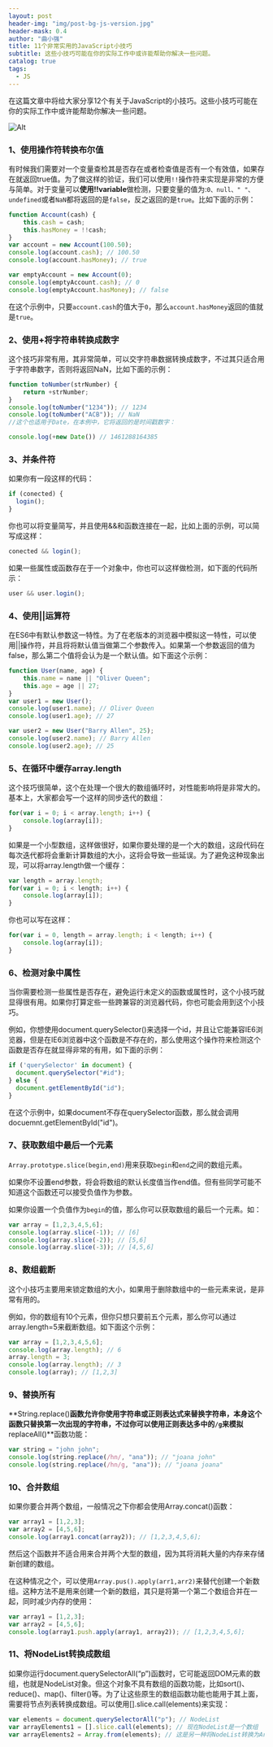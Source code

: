 ```yaml
---
layout: post
header-img: "img/post-bg-js-version.jpg"
header-mask: 0.4
author: "曲小强"
title: 11个非常实用的JavaScript小技巧
subtitle: 这些小技巧可能在你的实际工作中或许能帮助你解决一些问题。
catalog: true
tags:
  - JS
---
```


在这篇文章中将给大家分享12个有关于JavaScript的小技巧。这些小技巧可能在你的实际工作中或许能帮助你解决一些问题。

![Alt](https://github.com/quhongqiang/quhongqiang.github.io/blob/master/img/_posts/640.webp?raw=true)

### 1、使用操作符转换布尔值
有时候我们需要对一个变量查检其是否存在或者检查值是否有一个有效值，如果存在就返回true值。为了做这样的验证，我们可以使用`!!`操作符来实现是非常的方便与简单。对于变量可以**使用!!variable**做检测，只要变量的值为:`0、null、" "、undefined`或者`NaN`都将返回的是`false`，反之返回的是`true`。比如下面的示例：

```javascript
function Account(cash) {
    this.cash = cash;
    this.hasMoney = !!cash;
}
var account = new Account(100.50);
console.log(account.cash); // 100.50
console.log(account.hasMoney); // true

var emptyAccount = new Account(0);
console.log(emptyAccount.cash); // 0
console.log(emptyAccount.hasMoney); // false
```
在这个示例中，只要`account.cash`的值大于`0`，那么`account.hasMoney`返回的值就是`true`。

### 2、使用+将字符串转换成数字

这个技巧非常有用，其非常简单，可以交字符串数据转换成数字，不过其只适合用于字符串数字，否则将返回NaN，比如下面的示例：
```javascript
function toNumber(strNumber) {
    return +strNumber;
}
console.log(toNumber("1234")); // 1234
console.log(toNumber("ACB")); // NaN
//这个也适用于Date，在本例中，它将返回的是时间戳数字：

console.log(+new Date()) // 1461288164385
```


### 3、并条件符

如果你有一段这样的代码：
```javascript
if (conected) {
  login();
}
```
你也可以将变量简写，并且使用&&和函数连接在一起，比如上面的示例，可以简写成这样：
```javascript
conected && login();
```
如果一些属性或函数存在于一个对象中，你也可以这样做检测，如下面的代码所示：
```javascript
user && user.login();
```
### 4、使用||运算符
在ES6中有默认参数这一特性。为了在老版本的浏览器中模拟这一特性，可以使用||操作符，并且将将默认值当做第二个参数传入。如果第一个参数返回的值为false，那么第二个值将会认为是一个默认值。如下面这个示例：
```javascript
function User(name, age) {
    this.name = name || "Oliver Queen";
    this.age = age || 27;
}
var user1 = new User();
console.log(user1.name); // Oliver Queen
console.log(user1.age); // 27

var user2 = new User("Barry Allen", 25);
console.log(user2.name); // Barry Allen
console.log(user2.age); // 25
```
### 5、在循环中缓存array.length
这个技巧很简单，这个在处理一个很大的数组循环时，对性能影响将是非常大的。基本上，大家都会写一个这样的同步迭代的数组：
```javascript
for(var i = 0; i < array.length; i++) {
    console.log(array[i]);
}
```
如果是一个小型数组，这样做很好，如果你要处理的是一个大的数组，这段代码在每次迭代都将会重新计算数组的大小，这将会导致一些延误。为了避免这种现象出现，可以将array.length做一个缓存：
```javascript
var length = array.length;
for(var i = 0; i < length; i++) {
    console.log(array[i]);
}
```
你也可以写在这样：
```javascript
for(var i = 0, length = array.length; i < length; i++) {
    console.log(array[i]);
}
```
### 6、检测对象中属性
当你需要检测一些属性是否存在，避免运行未定义的函数或属性时，这个小技巧就显得很有用。如果你打算定些一些跨兼容的浏览器代码，你也可能会用到这个小技巧。

例如，你想使用document.querySelector()来选择一个id，并且让它能兼容IE6浏览器，但是在IE6浏览器中这个函数是不存在的，那么使用这个操作符来检测这个函数是否存在就显得非常的有用，如下面的示例：

```javascript
if ('querySelector' in document) {
  document.querySelector("#id");
} else {
  document.getElementById("id");
}
```
在这个示例中，如果document不存在querySelector函数，那么就会调用docuemnt.getElementById("id")。

### 7、获取数组中最后一个元素
`Array.prototype.slice(begin,end)`用来获取`begin`和`end`之间的数组元素。

如果你不设置end参数，将会将数组的默认长度值当作end值。但有些同学可能不知道这个函数还可以接受负值作为参数。

如果你设置一个负值作为`begin`的值，那么你可以获取数组的最后一个元素。如：

```javascript
var array = [1,2,3,4,5,6];
console.log(array.slice(-1)); // [6]
console.log(array.slice(-2)); // [5,6]
console.log(array.slice(-3)); // [4,5,6]
```
### 8、数组截断
这个小技巧主要用来锁定数组的大小，如果用于删除数组中的一些元素来说，是非常有用的。

例如，你的数组有10个元素，但你只想只要前五个元素，那么你可以通过array.length=5来截断数组。如下面这个示例：
```javascript
var array = [1,2,3,4,5,6];
console.log(array.length); // 6
array.length = 3;
console.log(array.length); // 3
console.log(array); // [1,2,3]
```

### 9、替换所有
**String.replace()**函数允许你使用字符串或正则表达式来替换字符串，本身这个函数只替换第一次出现的字符串，不过你可以使用正则表达多中的`/g`来模拟**replaceAll()**函数功能：
```javascript
var string = "john john";
console.log(string.replace(/hn/, "ana")); // "joana john"
console.log(string.replace(/hn/g, "ana")); // "joana joana"
```

### 10、合并数组
如果你要合并两个数组，一般情况之下你都会使用Array.concat()函数：
```javascript
var array1 = [1,2,3];
var array2 = [4,5,6];
console.log(array1.concat(array2)); // [1,2,3,4,5,6];
```
然后这个函数并不适合用来合并两个大型的数组，因为其将消耗大量的内存来存储新创建的数组。

在这种情况之个，可以使用`Array.pus().apply(arr1,arr2)`来替代创建一个新数组。这种方法不是用来创建一个新的数组，其只是将第一个第二个数组合并在一起，同时减少内存的使用：
```javascript
var array1 = [1,2,3];
var array2 = [4,5,6];
console.log(array1.push.apply(array1, array2)); // [1,2,3,4,5,6];
```
### 11、将NodeList转换成数组

如果你运行document.querySelectorAll(“p”)函数时，它可能返回DOM元素的数组，也就是NodeList对象。但这个对象不具有数组的函数功能，比如sort()、reduce()、map()、filter()等。为了让这些原生的数组函数功能也能用于其上面，需要将节点列表转换成数组。可以使用[].slice.call(elements)来实现：
```javascript
var elements = document.querySelectorAll("p"); // NodeList
var arrayElements1 = [].slice.call(elements); // 现在NodeList是一个数组
var arrayElements2 = Array.from(elements); // 这是另一种将NodeList转换为Array的方法
```













